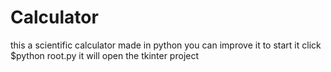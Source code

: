# Calculator
this a scientific calculator made in python you can improve it
to start it click $python root.py
it will open the tkinter project
